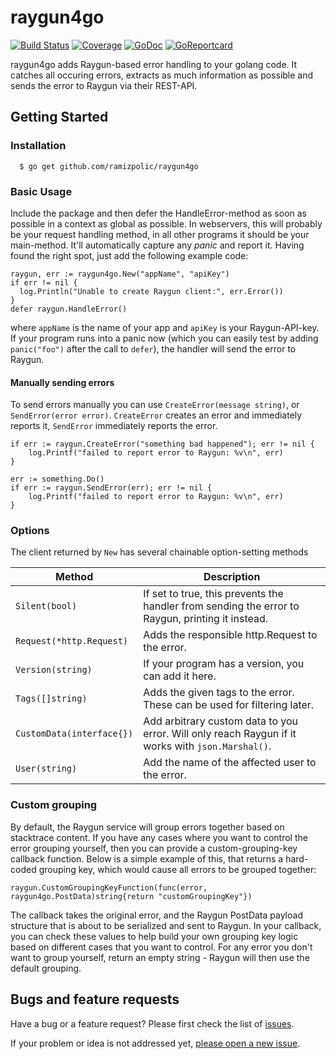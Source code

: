 # raygun4go
[![Build Status](https://travis-ci.org/ramizpolic/raygun4go.svg?branch=master)](https://travis-ci.org/ramizpolic/raygun4go)
[![Coverage](http://gocover.io/_badge/github.com/ramizpolic/raygun4go)](http://gocover.io/github.com/ramizpolic/raygun4go)
[![GoDoc](https://godoc.org/github.com/ramizpolic/raygun4go?status.svg)](http://godoc.org/github.com/ramizpolic/raygun4go)
[![GoReportcard](http://goreportcard.com/badge/ramizpolic/raygun4go)](http://goreportcard.com/report/ramizpolic/raygun4go)

raygun4go adds Raygun-based error handling to your golang code. It catches all
occuring errors, extracts as much information as possible and sends the error
to Raygun via their REST-API.

## Getting Started

### Installation
```
  $ go get github.com/ramizpolic/raygun4go
```

### Basic Usage

Include the package and then defer the HandleError-method as soon as possible
in a context as global as possible. In webservers, this will probably be your
request handling method, in all other programs it should be your main-method.
It'll automatically capture any _panic_ and report it.
Having found the right spot, just add the following example code:

```
raygun, err := raygun4go.New("appName", "apiKey")
if err != nil {
  log.Println("Unable to create Raygun client:", err.Error())
}
defer raygun.HandleError()
```

where ``appName`` is the name of your app and ``apiKey`` is your
Raygun-API-key. If your program runs into a panic now (which you can easily
test by adding ``panic("foo")`` after the call to ``defer``), the handler will
send the error to Raygun.

#### Manually sending errors

To send errors manually you can use `CreateError(message string)`, or `SendError(error error)`. `CreateError` creates an
error and immediately reports it, `SendError` immediately reports the error.

```
if err := raygun.CreateError("something bad happened"); err != nil {
    log.Printf("failed to report error to Raygun: %v\n", err)
}
```

```
err := something.Do()
if err := raygun.SendError(err); err != nil {
    log.Printf("failed to report error to Raygun: %v\n", err)
}
```

### Options

The client returned by ``New`` has several chainable option-setting methods

Method                    | Description
--------------------------|------------------------------------------------------------
`Silent(bool)`            | If set to true, this prevents the handler from sending the error to Raygun, printing it instead.
`Request(*http.Request)`  | Adds the responsible http.Request to the error.
`Version(string)`         | If your program has a version, you can add it here.
`Tags([]string)`          | Adds the given tags to the error. These can be used for filtering later.
`CustomData(interface{})` | Add arbitrary custom data to you error. Will only reach Raygun if it works with `json.Marshal()`.
`User(string)`            | Add the name of the affected user to the error.

### Custom grouping

By default, the Raygun service will group errors together based on stacktrace content.
If you have any cases where you want to control the error grouping yourself, then you can provide
a custom-grouping-key callback function. Below is a simple example of this, that returns a hard-coded
grouping key, which would cause all errors to be grouped together:

`raygun.CustomGroupingKeyFunction(func(error, raygun4go.PostData)string{return "customGroupingKey"})`

The callback takes the original error, and the Raygun PostData payload structure that is about to be serialized and sent to Raygun.
In your callback, you can check these values to help build your own grouping key logic based on different cases that you want
to control. For any error you don't want to group yourself, return an empty string - Raygun will then use the default grouping.

## Bugs and feature requests

Have a bug or a feature request? Please first check the list of
[issues](https://github.com/ramizpolic/raygun4go/issues).

If your problem or idea is not addressed yet, [please open a new
issue](https://github.com/ramizpolic/raygun4go/issues/new).
